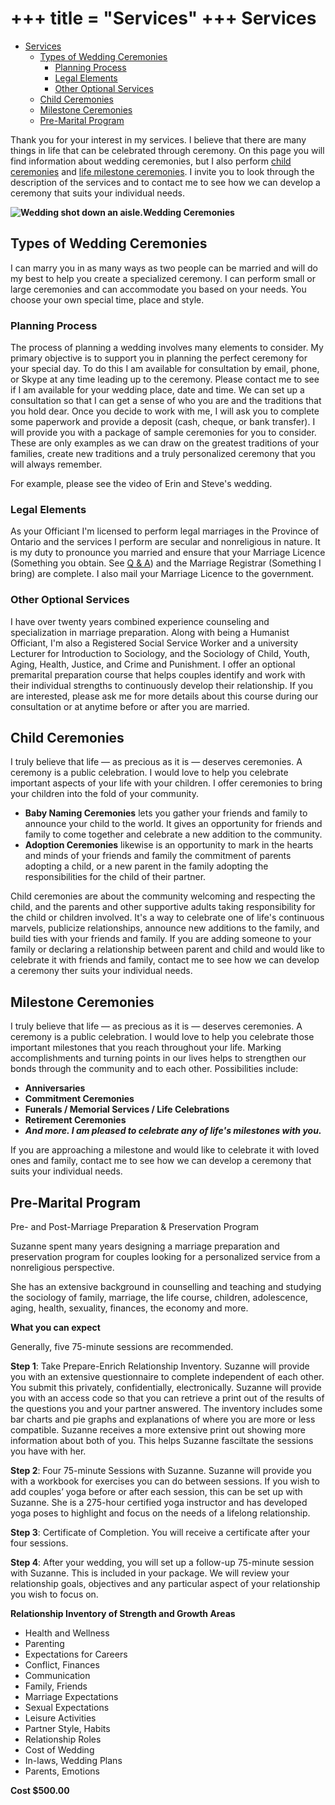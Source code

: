+++
title = "Services"
+++
Services
========

<div id="pageChildren" class="pageChildren services"><div id="child_menu">

- [Services](#services)
  - [Types of Wedding Ceremonies](#types-of-wedding-ceremonies)
    - [Planning Process](#planning-process)
    - [Legal Elements](#legal-elements)
    - [Other Optional Services](#other-optional-services)
  - [Child Ceremonies](#child-ceremonies)
  - [Milestone Ceremonies](#milestone-ceremonies)
  - [Pre-Marital Program](#pre-marital-program)

</div></div>

Thank you for your interest in my services. I believe that there are many things in life that can be celebrated through ceremony. On this page you will find information about wedding ceremonies, but I also perform [child ceremonies](http://lifedeservesceremonies.com/services/child-ceremonies/) and [life milestone ceremonies](http://lifedeservesceremonies.com/services/milestone-ceremonies/). I invite you to look through the description of the services and to contact me to see how we can develop a ceremony that suits your individual needs.

**![Wedding shot down an aisle.](http://lifedeservesceremonies.com/data/uploads/images/wedding8.jpg)Wedding Ceremonies**

## Types of Wedding Ceremonies

I can marry you in as many ways as two people can be married and will do my best to help you create a specialized ceremony. I can perform small or large ceremonies and can accommodate you based on your needs. You choose your own special time, place and style.

### Planning Process

The process of planning a wedding involves many elements to consider. My primary objective is to support you in planning the perfect ceremony for your special day. To do this I am available for consultation by email, phone, or Skype at any time leading up to the ceremony. Please contact me to see if I am available for your wedding place, date and time. We can set up a consultation so that I can get a sense of who you are and the traditions that you hold dear. Once you decide to work with me, I will ask you to complete some paperwork and provide a deposit (cash, cheque, or bank transfer). I will provide you with a package of sample ceremonies for you to consider. These are only examples as we can draw on the greatest traditions of your families, create new traditions and a truly personalized ceremony that you will always remember.

For example, please see the video of Erin and Steve's wedding.

### Legal Elements

As your Officiant I'm licensed to perform legal marriages in the Province of Ontario and the services I perform are secular and nonreligious in nature. It is my duty to pronounce you married and ensure that your Marriage Licence (Something you obtain. See [Q & A](http://lifedeservesceremonies.com/qa/)) and the Marriage Registrar (Something I bring) are complete. I also mail your Marriage Licence to the government.

### Other Optional Services

I have over twenty years combined experience counseling and specialization in marriage preparation. Along with being a Humanist Officiant, I'm also a Registered Social Service Worker and a university Lecturer for Introduction to Sociology, and the Sociology of Child, Youth, Aging, Health, Justice, and Crime and Punishment. I offer an optional premarital preparation course that helps couples identify and work with their individual strengths to continuously develop their relationship. If you are interested, please ask me for more details about this course during our consultation or at anytime before or after you are married.


## Child Ceremonies

I truly believe that life — as precious as it is — deserves ceremonies. A ceremony is a public celebration. I would love to help you celebrate important aspects of your life with your children. I offer ceremonies to bring your children into the fold of your community.

*   **Baby Naming Ceremonies** lets you gather your friends and family to announce your child to the world. It gives an opportunity for friends and family to come together and celebrate a new addition to the community.
*   **Adoption Ceremonies** likewise is an opportunity to mark in the hearts and minds of your friends and family the commitment of parents adopting a child, or a new parent in the family adopting the responsibilities for the child of their partner.

Child ceremonies are about the community welcoming and respecting the child, and the parents and other supportive adults taking responsibility for the child or children involved. It's a way to celebrate one of life's continuous marvels, publicize relationships, announce new additions to the family, and build ties with your friends and family. If you are adding someone to your family or declaring a relationship between parent and child and would like to celebrate it with friends and family, contact me to see how we can develop a ceremony ther suits your individual needs.


## Milestone Ceremonies

I truly believe that life — as precious as it is — deserves ceremonies. A ceremony is a public celebration. I would love to help you celebrate those important milestones that you reach throughout your life. Marking accomplishments and turning points in our lives helps to strengthen our bonds through the community and to each other. Possibilities include:

*   **Anniversaries**
*   **Commitment Ceremonies**
*   **Funerals / Memorial Services / Life Celebrations**
*   **Retirement Ceremonies**
*   _**And more. I am pleased to celebrate any of life's milestones with you.**_

If you are approaching a milestone and would like to celebrate it with loved ones and family, contact me to see how we can develop a ceremony that suits your individual needs.



## Pre-Marital Program

Pre- and Post-Marriage Preparation & Preservation Program

Suzanne spent many years designing a marriage preparation and preservation program for couples looking for a personalized service from a nonreligious perspective.

She has an extensive background in counselling and teaching and studying the sociology of family, marriage, the life course, children, adolescence, aging, health, sexuality, finances, the economy and more.

**What you can expect**

Generally, five 75-minute sessions are recommended.

**Step 1**: Take Prepare-Enrich Relationship Inventory. Suzanne will provide you with an extensive questionnaire to complete independent of each other. You submit this privately, confidentially, electronically. Suzanne will provide you with an access code so that you can retrieve a print out of the results of the questions you and your partner answered. The inventory includes some bar charts and pie graphs and explanations of where you are more or less compatible. Suzanne receives a more extensive print out showing more information about both of you. This helps Suzanne fasciltate the sessions you have with her.

**Step 2**: Four 75-minute Sessions with Suzanne. Suzanne will provide you with a workbook for exercises you can do between sessions. If you wish to add couples’ yoga before or after each session, this can be set up with Suzanne. She is a 275-hour certified yoga instructor and has developed yoga poses to highlight and focus on the needs of a lifelong relationship.

**Step 3**: Certificate of Completion. You will receive a certificate after your four sessions.

**Step 4**: After your wedding, you will set up a follow-up 75-minute session with Suzanne. This is included in your package. We will review your relationship goals, objectives and any particular aspect of your relationship you wish to focus on.

**Relationship Inventory of Strength and Growth Areas**

*   Health and Wellness
*   Parenting
*   Expectations for Careers
*   Conflict, Finances
*   Communication
*   Family, Friends
*   Marriage Expectations
*   Sexual Expectations
*   Leisure Activities
*   Partner Style, Habits
*   Relationship Roles
*   Cost of Wedding
*   In-laws, Wedding Plans
*   Parents, Emotions

**Cost $500.00**